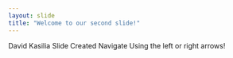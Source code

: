 ```yaml
---
layout: slide
title: "Welcome to our second slide!"
---
```

David Kasilia Slide Created
Navigate Using the left or right arrows!
